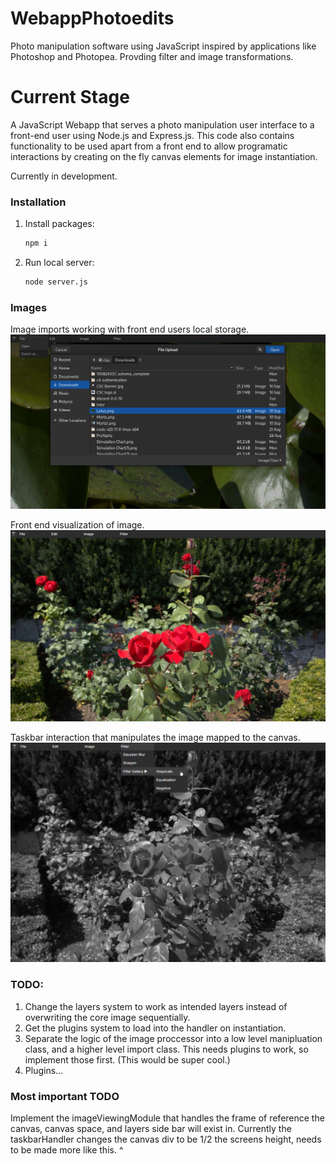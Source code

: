 # WebappPhotoedits
Photo manipulation software using JavaScript inspired by applications like Photoshop and Photopea.
Provding filter and image transformations.

# Current Stage
A JavaScript Webapp that serves a photo manipulation user interface to a front-end user using Node.js and Express.js. This code also contains functionality to be used apart from a front end to allow programatic interactions by creating on the fly canvas elements for image instantiation.

Currently in development.

### Installation
1. Install packages:
   ```bash
   npm i
   ```
2. Run local server:
   ```bash
   node server.js
   ```

### Images
Image imports working with front end users local storage.
![File Imports](./public/images/fileImportsOnUI.png)

Front end visualization of image.
![Image Import](./public/images/RosesOnImport.jpg)

Taskbar interaction that manipulates the image mapped to the canvas.
![Greyscaling](./public/images/RosesGreyscaleOnTaskbar.jpg)

### TODO:
1. Change the layers system to work as intended layers instead of overwriting the core image sequentially.
2. Get the plugins system to load into the handler on instantiation.
3. Separate the logic of the image proccessor into a low level manipluation class, and a higher level import class. This needs plugins to work, so implement those first. (This would be super cool.)
4. Plugins...


### Most important TODO
Implement the imageViewingModule that handles the frame of reference the canvas, canvas space, and layers side bar will exist in. 
Currently the taskbarHandler changes the canvas div to be 1/2 the screens height, needs to be made more like this. ^ 